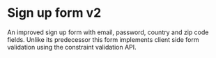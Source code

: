 # Sign up form v2

An improved sign up form with email, password, country
and zip code fields. Unlike its predecessor this form
implements client side form validation using the 
constraint validation API.
